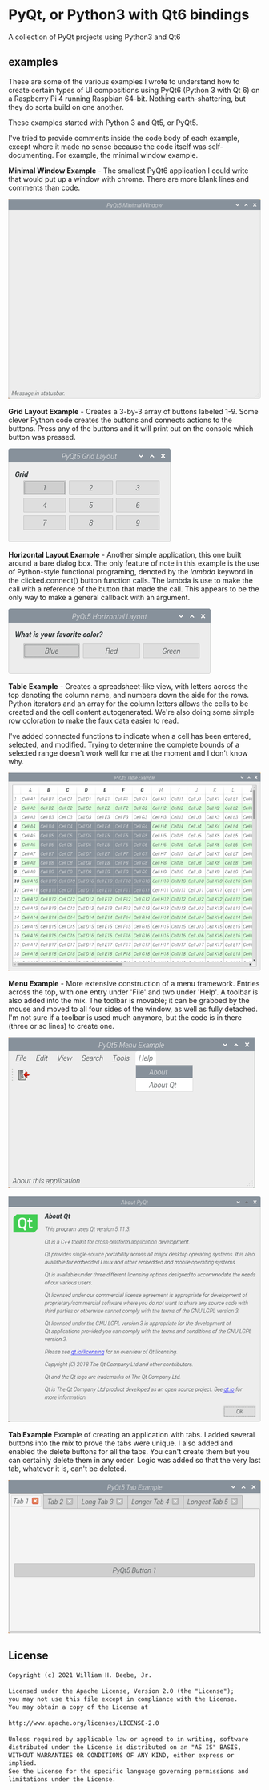 # PyQt, or Python3 with Qt6 bindings

A collection of PyQt projects using Python3 and Qt6

## examples

These are some of the various examples I wrote to understand how to create
certain types of UI compositions using PyQt6 (Python 3 with Qt 6)
on a Raspberry Pi 4 running Raspbian 64-bit. Nothing earth-shattering, but
they do sorta build on one another.

These examples started with Python 3 and Qt5, or PyQt5.

I've tried to provide comments inside the code body of each example, except
where it made no sense because the code itself was self-documenting. For example,
the minimal window example.

**Minimal Window Example** - The smallest PyQt6 application I could write that
would put up a window with chrome. There are more blank lines and comments
than code.

![Minimal Window Example](https://github.com/wbeebe/pyqt/blob/master/screenshots/minimal-window-example.png)

**Grid Layout Example** - Creates a 3-by-3 array of buttons labeled 1-9. Some clever
Python code creates the buttons and connects actions to the buttons. Press any of
the buttons and it will print out on the console which button was pressed.

![Grid Layout Example](https://github.com/wbeebe/pyqt/blob/master/screenshots/grid-layout-example.png)

**Horizontal Layout Example** - Another simple application, this one built around a bare
dialog box. The only feature of note in this example is the use of Python-style
functional programing, denoted by the _lambda_ keyword in the clicked.connect() button
function calls. The lambda is use to make the call with a reference of the button
that made the call. This appears to be the only way to make a general callback with
an argument.

![Horizontal Layout Example](https://github.com/wbeebe/pyqt/blob/master/screenshots/horizontal-layout-example.png)

**Table Example** - Creates a spreadsheet-like view, with letters across the top
denoting the column name, and numbers down the side for the rows. Python iterators
and an array for the column letters allows the cells to be created and the cell
content autogenerated. We're also doing some simple row coloration to make the 
faux data easier to read.

I've added connected functions to indicate when a cell has been entered, selected,
and modified. Trying to determine the complete bounds of a selected range doesn't
work well for me at the moment and I don't know why.

![Table Example](https://github.com/wbeebe/pyqt/blob/master/screenshots/table-example.png)

**Menu Example** - More extensive construction of a menu framework. Entries across the top,
with one entry under 'File' and two under 'Help'. A toolbar is also added into the mix.
The toolbar is movable; it can be grabbed by the mouse and moved to all four sides of the
window, as well as fully detached. I'm not sure if a toolbar is used much anymore, but the
code is in there (three or so lines) to create one.

![Menu Example](https://github.com/wbeebe/pyqt/blob/master/screenshots/menu-example-1.png)

![Menu Example - About Qt](https://github.com/wbeebe/pyqt/blob/master/screenshots/menu-example-2.png)

**Tab Example** Example of creating an application with tabs. I added several buttons into
the mix to prove the tabs were unique. I also added and enabled the delete buttons for all
the tabs. You can't create them but you can certainly delete them in any order. Logic was
added so that the very last tab, whatever it is, can't be deleted.

![Tab Example](https://github.com/wbeebe/pyqt/blob/master/screenshots/tab-example.png)

## License

    Copyright (c) 2021 William H. Beebe, Jr.

    Licensed under the Apache License, Version 2.0 (the "License");
    you may not use this file except in compliance with the License.
    You may obtain a copy of the License at

    http://www.apache.org/licenses/LICENSE-2.0

    Unless required by applicable law or agreed to in writing, software
    distributed under the License is distributed on an "AS IS" BASIS,
    WITHOUT WARRANTIES OR CONDITIONS OF ANY KIND, either express or implied.
    See the License for the specific language governing permissions and
    limitations under the License.
